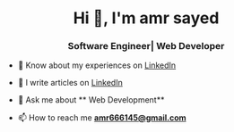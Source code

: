 
<h1 align="center">Hi 👋, I'm amr sayed </h1>
<h3 align="center">Software Engineer| Web Developer</h3>

- 📄 Know about my experiences on [LinkedIn]([(https://www.linkedin.com/in/amr-sayed-abdo-7a4972316/))

- 📝 I write articles on [LinkedIn]((https://www.linkedin.com/in/amr-sayed-abdo-7a4972316/))

- 💬 Ask me about ** Web Development**

- 📫 How to reach me **amr666145@gmail.com**

